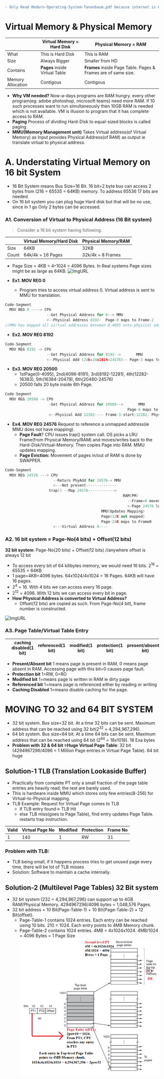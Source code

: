```diff
- Only Read Modern-Operating-System-Tanenbaum.pdf because internet is Garbage
```
# Virtual Memory & Physical Memory

||Virtual Memory = Hard Disk|Physical Memory = RAM|
|---|---|---|
|What|This is Hard Disk|This is RAM|
|Size|Always Bigger|Smaller from HD|
|Contains|**Pages** inside Virtual Table|**Frames** inside Page Table. Pages & Frames are of same size.|
|Memory Allocation|Contigous|Contigous|

- **Why VM needed?** Now-a-days programs are RAM hungry. every other program(eg: adobe photoshop, microsoft teams) need more RAM. if 10 such processes want to run simultaneously then 10GB RAM is needed which is not available. VM is illusion to program that it has complete access to RAM.
- **Paging** Process of dividing Hard-Disk to equal-sized blocks is called paging.
- **MMU(Memory Management unit)** Takes Virtual address(of Virtual Memory) as Input provides Physical Address(of RAM) as output ie translate virtual to physical address.

# A. Understating Virtual Memory on 16 bit System
- 16 Bit System means Bus Size=16 Bit. 16 bit=2 byte bus can access 2 bytes from (216 = 65535 = 64KB) memory. To address 65536 17 bits are needed.
- On 16 bit system you can plug huge Hard disk but that will be no use, since in 1 go Only 2 bytes can be accessed.

### A1. Conversion of Virtual to Physical Address  (16 Bit system)
> Consider a 16 bit system having following.

||Virtual Memory/Hard Disk|Physical Memory/RAM|
|---|---|---|
|Size|64KB|32KB|
|Count|64k/4k = 16 Pages|32k/4k = 8 Frames|

- Page Size = 4KB = 4`*`1024 = 4096 Bytes. In Real systems Page sizes might be as large as 64KB.
![ImgURL](https://i.ibb.co/pbTrjFn/virtual-physical.png)

- **Ex1. MOV REG 0**
  - Program tries to access virtual address 0. Virtual address is sent to MMU for translation. 
```c++
Code-Segment    
  MOV REG 0 ----> CPU
                   --Get Physical Address for 0--> MMU
                   <--Physical Address 8192-  Page-0 maps to Frame-2
//MMU has mapped all virtual addresses between 0-4095 onto physical addresses 8192-12287.                   
```                   
- **Ex2. MOV REG 8192**
```c++
Code-Segment    
  MOV REG 8192 -> CPU
                   --Get Physical Address for 8192-->       MMU
                   <--Physical Add (24k=24x1024=24576)-- Page-3 maps to Frame-6
```
- **Ex3. MOV REG 20500**
  - 1stPage(0-4095), 2nd(4096-8191), 3rd(8192-12281), 4th(12282-16383), 5th(16384-20479), 6th(20480-24576)
  - 20500 falls 20 byte inside 6th Page.
```c++
Code-Segment    
  MOV REG 20500 -> CPU
                    -Get Physical Address for 20500-->       MMU
                                                        Page-6 maps to Frame3
                    <--Physical Add 12302---- Frame-3-start:12282. PhysicalAdd=12282+20=12302
```
- **Ex4. MOV REG 24576** Request to reference a unmapped address(ie MMU does not have mapping).
  - **Page Fault**? CPU issues trap() system call. OS picks a LRU Frame(from Physical Memory/RAM) and moves/writes back to the Hard-Disk/Virtual-Memory. Then copies Page into RAM. MMU updates mapping.
  - **Page Eviction:** Movement of pages in/out of RAM is done by SWAPPER.
```c++
Code-Segment
  MOV REG 24576 ---> CPU
                      --Return PhyAdd for 24576-> MMU
                      <---Not present--------------
                    trap() --Map 24576------------>
                                                      RAM(PM)                             Hard-Disk(VM)
                                                        --Frame=0 moved to VM-------------->
                                                        <-Page 24576 loaded in RAM(at address 0)--
                                            MMU(Updates Mapping)
                                            Page(12K not mapped)  
                                            Page-24K maps to Frame0
                      <---Virtual Address 0----
```

### A2. 16 bit system = Page-No(4 bits) + Offset(12 bits)
**32 bit system**:    Page-No(20 bits) + Offset(12 bits)    //anywhere offset is always 12 bit

- To access every bit of 64 kilibytes memory, we would need 16 bits. 2<sup>16</sup> = 65535 = 64KB
- 1 page=4KB=4096 bytes. 64x1024/4x1024 = 16 Pages. 64KB will have 16 pages.
- 2<sup>4</sup> = 16. With 4 bits we can access every 16 page.
- 2<sup>12</sup> = 4096. With 12 bits we can access every bit in page.
- **How Physical Address is converted to Virtual Address?**
  - Offset(12 bits) are copied as such. From Page-No(4 bit), frame number is constructed.
  
![ImgURL](https://i.ibb.co/86bzCf4/MMU-opearation.png)   

### A3. Page Table/Virtual Table Entry

| |caching disabled(1 bit)|referenced(1 bit)|modified(1 bit)|protection(1 bit)|present/absent(1 bit)|Page Frame number|
|---|---|---|---|---|---|---|

- **Present/Absent bit** 1 means page is present in RAM, 0 means page absent in RAM. Accessing page with this bit=0 causes page fault.
- **Protection bit** 1=RW, 0=RO
- **Modified bit** 1=means page is written in RAM ie dirty page
- **Referenced bit** 1=means page is referenced either by reading or writing
- **Caching Disabled** 1=means disable caching for the page.

# MOVING TO 32 and 64 BIT SYSTEM
- 32 bit system. Bus size=32 bit. At a time 32 bits can be sent. Maximum address that can be reached  using 32 bit(2<sup>32</sup> = 4,294,967,296). 
- 64 bit system. Bus size=64 bit. At a time 64 bits can be sent. Maximum address that can be reached  using 64 bit (2<sup>64</sup> = 18x1018). 18 Exa bytes
- **Problem with 32 & 64 bit =Huge Virtual Page Table**: 32 bit (4294967296/4096 = 1 Million Page entries in Virtual Page Table). 64 bit huge
## Solution-1 TLB (Translation Lookaside Buffer) 
- Practically from complete PT only a small fraction of the page table entries are heavily read; the rest are barely used. 
- This is hardware inside MMU which stores only few entries(8-256) for Virtual-to-Physical mapping. 
- TLB Example: Request for Virtual Page comes to TLB 
  - if  TLB entry found-> TLB Hit 
  - else TLB miss(goes to Page Table), find entry updates Page Table. restarts trap instruction.

|Valid|Virtual Page No|Modified|Protection|Frame No|
|---|---|---|---|---|
|1|140|1|RW|31|

### Problem with TLB: 
- TLB being small, if it happens process tries to get unused page every time, there will be lot of TLB misses
- Solution: Software to maintain a cache internally.

## Solution-2 (Multilevel Page Tables) 32 Bit system
- 32 bit system (232 = 4,294,967,296) can support up to 4GB RAM/Physical Memory. 4294967296/4096 bytes = 1,048,576 Pages.
- 32 bit address = 10 Bit(Page-Table-1) + 10 Bit(Page-Table-2) + 12 Bit(offset). 
    - Page-Table-1 contains 1024 entries. Each entry can be reached using 10 bits. 210 = 1024. Each entry points to 4MB Memory chunk.
    - Page-Table-2 contains 1024 entries. 4MB = 4x1024x1024. 4MB/1024 = 4096 Bytes = 1 Page Size
![ImgURL](multilevel-page-table.PNG)
